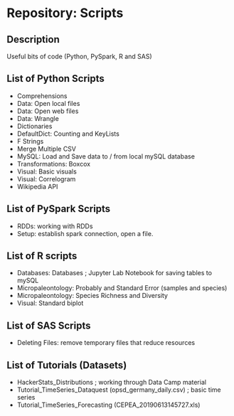 # Repository: Scripts

## Description

Useful bits of code (Python, PySpark, R and SAS)

## List of **Python** Scripts
* Comprehensions
* Data: Open local files
* Data: Open web files
* Data: Wrangle
* Dictionaries
* DefaultDict: Counting and KeyLists
* F Strings
* Merge Multiple CSV
* MySQL: Load and Save data to / from local mySQL database
* Transformations: Boxcox
* Visual: Basic visuals
* Visual: Correlogram
* Wikipedia API

## List of **PySpark** Scripts
* RDDs: working with RDDs
* Setup: establish spark connection, open a file.

## List of **R** scripts
* Databases: Databases ; Jupyter Lab Notebook for saving tables to mySQL
* Micropaleontology: Probably and Standard Error (samples and species)
* Micropaleontology: Species Richness and Diversity
* Visual: Standard biplot

## List of **SAS** Scripts
* Deleting Files: remove temporary files that reduce resources

## List of Tutorials (Datasets)
* HackerStats_Distributions ; working through Data Camp material
* Tutorial_TimeSeries_Dataquest (opsd_germany_daily.csv) ; basic time series
* Tutorial_TimeSeries_Forecasting (CEPEA_20190613145727.xls)
